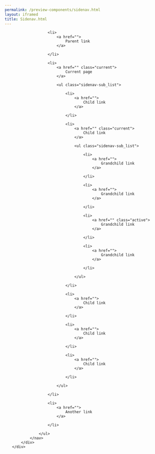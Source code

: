 ```yaml
--- 
permalink: /preview-components/sidenav.html
layout: iframed 
title: Sidenav.html
---
```

<div class="container">
    <div class="row">
        <div class="col-12 sidebar-col">
            <nav>
                <ul class="sidenav-list">

                    <li>
                        <a href="">
                            Parent link
                        </a>

                    </li>

                    <li>
                        <a href="" class="current">
                            Current page
                        </a>

                        <ul class="sidenav-sub_list">

                            <li>
                                <a href="">
                                    Child link
                                </a>

                            </li>

                            <li>
                                <a href="" class="current">
                                    Child link
                                </a>

                                <ul class="sidenav-sub_list">

                                    <li>
                                        <a href="">
                                            Grandchild link
                                        </a>

                                    </li>

                                    <li>
                                        <a href="">
                                            Grandchild link
                                        </a>

                                    </li>

                                    <li>
                                        <a href="" class="active">
                                            Grandchild link
                                        </a>

                                    </li>

                                    <li>
                                        <a href="">
                                            Grandchild link
                                        </a>

                                    </li>

                                </ul>

                            </li>

                            <li>
                                <a href="">
                                    Child link
                                </a>

                            </li>

                            <li>
                                <a href="">
                                    Child link
                                </a>

                            </li>

                            <li>
                                <a href="">
                                    Child link
                                </a>

                            </li>

                        </ul>

                    </li>

                    <li>
                        <a href="">
                            Another link
                        </a>

                    </li>

                </ul>
            </nav>
        </div>
    </div>
</div>
